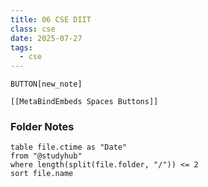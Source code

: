 ```yaml
---
title: 06 CSE DIIT
class: cse
date: 2025-07-27
tags:
  - cse
---
```


`BUTTON[new_note]` 
```meta-bind-embed
[[MetaBindEmbeds Spaces Buttons]]
```

### Folder Notes

```dataview
table file.ctime as "Date"
from "@studyhub"
where length(split(file.folder, "/")) <= 2
sort file.name
```

